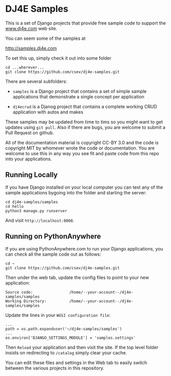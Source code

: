 DJ4E Samples
============

This is a set of Django projects that provide free sample code to
support the www.dj4e.com web site.

You can seem some of the samples at

http://samples.dj4e.com

To set this up, simply check it out into some folder

    cd ...wherever...
    git clone https://github.com/csev/dj4e-samples.git

There are several subfolders:

* `samples` is a Django project that contains a set of simple sample applications
that demonstrate a single concept per application

* `dj4ecrud` is a Djanog project that contains a complete working
CRUD application with autos and makes

These samples may be updated from time to tims so you might want to get updates
using `git pull`.  Also if there are bugs, you are welcome to submit
a Pull Request on github.

All of the documentation material is copyright CC-BY 3.0 and the code is copyright MIT
by whomever wrote the code or documentation.  You are welcome to use this in any way you see
fit and paste code from this repo into your applications.

Running Locally
---------------

If you have Django installed on your local computer you can test any of the sample
applications bygoing into the folder and starting the server:

    cd dj4e-samples/samples
    cd hello
    python3 manage.py runserver

And visit `http://localhost:8000`.

Running on PythonAnywhere
-------------------------

If you are using PythonAnywhere.com to run your Django applications, you
can check all the sample code out as follows:

    cd ~
    git clone https://github.com/csev/dj4e-samples.git

Then under the web tab, update the config files to point to your new application:

    Source code:                /home/--your-account--/dj4e-samples/samples
    Working Directory:          /home/--your-account--/dj4e-samples/samples

Update the lines in your `WGSI configuration file`:

    ...
    path = os.path.expanduser('~/dj4e-samples/samples')
    ...
    os.environ['DJANGO_SETTINGS_MODULE'] = 'samples.settings'

Then `Reload` your application and then visit the site.   If the top level folder
insists on redirecting to `/catalog` simply clear your cache.

You can edit these files and settings in the Web tab to easily switch between
the various projects in this repository.

